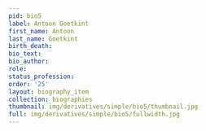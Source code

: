 ```yaml
---
pid: bio5
label: Antoon Goetkint
first_name: Antoon
last_name: Goetkint
birth_death:
bio_text:
bio_author:
role:
status_profession:
order: '25'
layout: biography_item
collection: biographies
thumbnail: img/derivatives/simple/bio5/thumbnail.jpg
full: img/derivatives/simple/bio5/fullwidth.jpg
---
```

